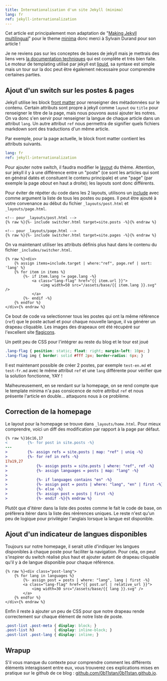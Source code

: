 ```yaml
---
title: Internationalisation d'un site Jekyll (minima)
lang: fr
ref: jekyll-internationalization
---
```


Cet article est principalement mon adaptation de "[Making Jekyll multilingual](https://sylvaindurand.org/making-jekyll-multilingual/)" pour le theme [minima](https://github.com/jekyll/minima) donc merci à Sylvain Durand pour son article !

Je ne reviens pas sur les conceptes de bases de jekyll mais je mettrais des liens vers [la documentation techniques](https://jekyllrb.com/docs/) qui est complète et très bien faite.
Le moteur de templating utilisé par jekyll est [liquid](https://github.com/Shopify/liquid), sa syntaxe est simple mais un tour sur la doc peut être également nécessaire pour comprendre certaines parties.


## Ajout d'un switch sur les postes & pages

Jekyll utilise les block [front matter](https://jekyllrb.com/docs/front-matter/) pour renseigner des métadonnées sur le contenu.
Certain attributs sont propre à jekyll comme `layout` ou `title` pour renseigner le titre de la page, mais nous pouvons aussi ajouter les notres.
On va donc s'en servir pour renseigner la langue de chaque article dans un attribut `lang`.
Un autre attribut `ref` nous permettra de signifier quels fichiers markdown sont des traductions d'un même article.

Par exemple, pour la page actuelle, le block front matter contient les attributs suivants.

```yaml
lang: fr
ref: jekyll-internationalization
```

Pour ajouter notre switch, il faudra modifier le [layout](https://github.com/jekyll/minima) du thème.
Attention, sur jekyll il y à une différence entre un "poste" (ce sont les articles qui sont en général datés et consituent le contenu principale) et une "page" (par exemple la page *about* en haut a droite); les layouts sont donc différents.

Pour éviter de répéter du code dans les 2 layouts, utilisons un [include](https://jekyllrb.com/docs/includes/) avec comme argument la liste de tous les postes ou pages.
Il peut être ajouté à votre convenance au début du fichier `_layouts/post.html` et `_layouts/page.html`.

```liquid
<!-- pour _layouts/post.html -->
{% raw %}{%- include switcher.html target=site.posts -%}{% endraw %}

<!-- pour _layouts/page.html -->
{% raw %}{%- include switcher.html target=site.pages -%}{% endraw %}
```

On va maintenant utiliser les attributs définis plus haut dans le contenu du fichier `_includes/switcher.html`.

```liquid
{% raw %}<div>
    {% assign items=include.target | where:"ref", page.ref | sort: 'lang' %}
    {% for item in items %}
        {%- if item.lang != page.lang -%}
            <a class="lang-flag" href="{{ item.url }}">
                <img width=50 src="/assets/base/{{ item.lang }}.svg" />
            </a>
        {%- endif -%}
    {% endfor %}
</div>{% endraw %}
```

Ce bout de code va selectionner tous les postes qui ont la même référence (`ref`) que le poste actuel et pour chaque nouvelle langue, il va générer un drapeau cliquable.
Les images des drapeaux ont été récupéré sur l'excellent site [flagicons](https://flagicons.lipis.dev/).

Un petit peu de CSS pour l'intégrer au reste du blog et le tour est joué

```css
.lang-flag { position: static; float: right; margin-left: 10px; }
.lang-flag img { border: solid #fff 2px; border-radius: 6px; }
```

Il est maintenant possible de créer 2 postes, par exemple `test-en.md` et `test-fr.md` avec le même attribut `ref` et une `lang` différente pour vérifier que la solution fonctionne, YAY !

Malheureusement, en se rendant sur la homepage, on se rend compte que le template minima n'a pas consicence de notre attribut `ref` et nous présente l'article en double... attaquons nous à ce problème.

## Correction de la homepage

Le layout pour la homepage se trouve dans `_layouts/home.html`.
Pour mieux comprendre, voici un diff des modification par rapport à la page par défaut.

```diff
{% raw %}16c16,17
<         {%- for post in site.posts -%}
---
>         {%- assign refs = site.posts | map: "ref" | uniq -%}
>         {%- for ref in refs -%}
17a19,27
>             {%- assign posts = site.posts | where: "ref", ref -%}
>             {%- assign languages = posts | map: "lang" -%}
>
>             {%- if languages contains "en" -%}
>             {%- assign post = posts | where: "lang", "en" | first -%}
>             {%- else -%}
>             {%- assign post = posts | first -%}
>             {%- endif -%}{% endraw %}
```

Plutôt que d'itérer dans la liste des postes comme le fait le code de base, on préfèrera itérer dans la liste des rérérences uniques.
Le reste n'est qu'un peu de logique pour privilégier l'anglais lorsque la langue est disponible.

## Ajout d'un indicateur de langues disponibles

Toujours sur notre homepage, il serait utile d'indiquer les langues disponibles à chaque poste pour faciliter la navigation.
Pour cela, on peut s'inspirer du switch réalisé plus haut et ajouter autant de drapeau cliquable qu'il y à de langue disponible pour chaque référence.

```liquid
{% raw %}<div class="post-lang">
    {% for lang in languages %}
        {%- assign post = posts | where: "lang", lang | first -%}
        <a class="lang-flag" href="{{ post.url | relative_url }}">
            <img width=30 src="/assets/base/{{ lang }}.svg" />
        </a>
    {% endfor %}
</div>{% endraw %}
```

Enfin il reste à ajouter un peu de CSS pour que notre drapeau rende correctement sur chaque élément de notre liste de poste.

```css
.post-list .post-meta { display: block; }
.post-list h3         { display: inline-block; }
.post-list .post-lang { display: inline; }
```

## Wrapup

S'il vous manque du contexte pour comprendre comment les différents éléments interagissent entre eux, vous trouverez ces explications mises en pratique sur le github de ce blog : [github.com/0b11stan/0b11stan.github.io](https://github.com/0b11stan/0b11stan.github.io/blob/3a99bb3f13e22e8ec68d3380d94a87260df01cac/_layouts/home.html).
